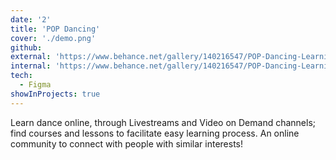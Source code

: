 ```yaml
---
date: '2'
title: 'POP Dancing'
cover: './demo.png'
github: 
external: 'https://www.behance.net/gallery/140216547/POP-Dancing-Learning-Dance-App'
internal: 'https://www.behance.net/gallery/140216547/POP-Dancing-Learning-Dance-App'
tech:
  - Figma
showInProjects: true
---
```


Learn dance online, through Livestreams and Video on Demand channels; find courses and lessons to facilitate easy learning process. An online community to connect with people with similar interests!
